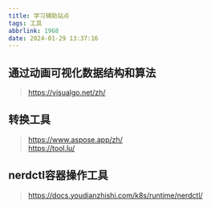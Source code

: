 ```yaml
---
title: 学习辅助站点
tags: 工具
abbrlink: 1968
date: 2024-01-29 13:37:16
---
```


## 通过动画可视化数据结构和算法  
>https://visualgo.net/zh/  

## 转换工具  
>https://www.aspose.app/zh/  
>https://tool.lu/  
<!-- more -->  
## nerdctl容器操作工具  
>https://docs.youdianzhishi.com/k8s/runtime/nerdctl/  